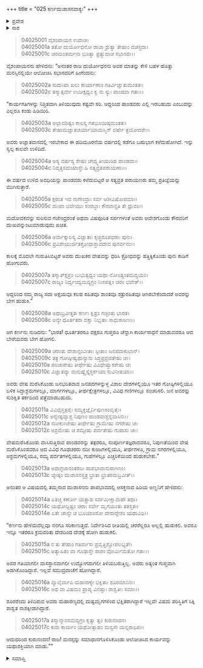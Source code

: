 +++
title = "025 ಕರ್ಣದುಃಶಾಸನವಾಕ್ಯಃ"
+++

<details><summary>ಪ್ರವೇಶ</summary>


।।   ಓಂ ಓಂ ನಮೋ ನಾರಾಯಣಾಯ।।   ಶ್ರೀ ವೇದವ್ಯಾಸಾಯ ನಮಃ ।।

ಶ್ರೀ ಕೃಷ್ಣದ್ವೈಪಾಯನ ವೇದವ್ಯಾಸ ವಿರಚಿತ  

**ಶ್ರೀ ಮಹಾಭಾರತ**

**ವಿರಾಟ ಪರ್ವ**

**ಗೋಹರಣ ಪರ್ವ**

**ಅಧ್ಯಾಯ 25**

</details>


<details><summary>ಸಾರ</summary>

ಪಾಂಡವರನ್ನು ಬೇಗ ಹುಡುಕಬೇಕೆಂದು ದುರ್ಯೋಧನನು ಹೇಳಲು (1-7) ಕರ್ಣ (8-12) ಮತ್ತು ದುಃಶಾಸನರು (13-17) ಅದನ್ನು ಅನುಮೋದಿಸಿದುದು.

</details>


> 04025001 ವೈಶಂಪಾಯನ ಉವಾಚ।  
04025001a ತತೋ ದುರ್ಯೋಧನೋ ರಾಜಾ ಶ್ರುತ್ವಾ ತೇಷಾಂ ವಚಸ್ತದಾ।  
04025001c ಚಿರಮಂತರ್ಮನಾ ಭೂತ್ವಾ ಪ್ರತ್ಯುವಾಚ ಸಭಾಸದಃ।।

ವೈಶಂಪಾಯನನು ಹೇಳಿದನು: “ಅನಂತರ ರಾಜ ದುರ್ಯೋಧನನು ಅವರ ಮಾತನ್ನು ಕೇಳಿ ಬಹಳ ಹೊತ್ತು ಮನಸ್ಸಿನಲ್ಲಿಯೇ ಆಲೋಚಿಸಿ ಸಭಾಸದರಿಗೆ ಹೀಗೆಂದನು:

> 04025002a ಸುದುಃಖಾ ಖಲು ಕಾರ್ಯಾಣಾಂ ಗತಿರ್ವಿಜ್ಞಾತುಮಂತತಃ।   
04025002c ತಸ್ಮಾತ್ಸರ್ವೇ ಉದೀಕ್ಷಧ್ವಂ ಕ್ವ ನು ಸ್ಯುಃ ಪಾಂಡವಾ ಗತಾಃ।।

“ಕಾರ್ಯಗತಿಗಳನ್ನು ನಿಶ್ಚಿತವಾಗಿ ತಿಳಿಯುವುದು ಕಷ್ಟವೇ ಸರಿ. ಆದ್ದರಿಂದ ಪಾಂಡವರು ಎಲ್ಲಿ ಇರಬಹುದು ಎಂಬುದನ್ನು ಎಲ್ಲರೂ ಕಂಡು ಹಿಡಿಯಿರಿ.

> 04025003a ಅಲ್ಪಾವಶಿಷ್ಟಂ ಕಾಲಸ್ಯ ಗತಭೂಯಿಷ್ಠಮಂತತಃ।  
04025003c ತೇಷಾಮಜ್ಞಾತಚರ್ಯಾಯಾಮಸ್ಮಿನ್ ವರ್ಷೇ ತ್ರಯೋದಶೇ।।

ಅವರು ಅಜ್ಞಾತವಾಸದಲ್ಲಿ ಇರಬೇಕಾದ ಈ ಹದಿಮೂರನೆಯ ವರ್ಷದಲ್ಲಿ ಕಡೆಗೂ ಬಹುಭಾಗ ಕಳೆದುಹೋಗಿದೆ. ಇನ್ನು ಸ್ವಲ್ಪ ಕಾಲವೇ ಉಳಿದಿದೆ.

> 04025004a ಅಸ್ಯ ವರ್ಷಸ್ಯ ಶೇಷಂ ಚೇದ್ವ್ಯತೀಯುರಿಹ ಪಾಂಡವಾಃ।  
04025004c ನಿವೃತ್ತಸಮಯಾಸ್ತೇ ಹಿ ಸತ್ಯವ್ರತಪರಾಯಣಾಃ।।

ಈ ವರ್ಷದ ಉಳಿದ ಅವಧಿಯನ್ನು ಪಾಂಡವರು ಕಳೆದುಬಿಟ್ಟರೆ ಆ ಸತ್ಯವ್ರತ ಪರಾಯಣರು ತಮ್ಮ ಪ್ರತಿಜ್ಞೆಯನ್ನು ಮುಗಿಸುತ್ತಾರೆ.

> 04025005a ಕ್ಷರಂತ ಇವ ನಾಗೇಂದ್ರಾಃ ಸರ್ವ ಆಶೀವಿಷೋಪಮಾಃ।  
04025005c ದುಃಖಾ ಭವೇಯುಃ ಸಂರಬ್ಧಾಃ ಕೌರವಾನ್ಪ್ರತಿ ತೇ ಧ್ರುವಂ।।

ಮದೋದಕವನ್ನು ಸುರಿಸುವ ಗಜೇಂದ್ರರಂತೆ ಅಥವಾ ವಿಷಪೂರಿತ ಸರ್ಪಗಳಂತೆ ಅವರು ಆವೇಶಗೊಂಡು ಕೌರವರಿಗೆ ದುಃಖವನ್ನುಂಟುಮಾಡುವುದು ಖಚಿತ.

> 04025006a ಅರ್ವಾಕ್ಕಾಲಸ್ಯ ವಿಜ್ಞಾತಾಃ ಕೃಚ್ಛ್ರರೂಪಧರಾಃ ಪುನಃ।  
04025006c ಪ್ರವಿಶೇಯುರ್ಜಿತಕ್ರೋಧಾಸ್ತಾವದೇವ ಪುನರ್ವನಂ।।

ಕಾಲಕ್ಕೆ ಮೊದಲೇ ಗುರುತಿಸಿಬಿಟ್ಟರೆ ಅವರು ದುಃಖಕರ ವೇಷವನ್ನು ಧರಿಸಿ ಕ್ರೋಧವನ್ನು ಹತ್ತಿಕ್ಕಿಕೊಂಡು ಪುನಃ ಕಾಡಿಗೆ ಹೋಗುವರು.

> 04025007a ತಸ್ಮಾತ್ಕ್ಷಿಪ್ರಂ ಬುಭುತ್ಸಧ್ವಂ ಯಥಾ ನೋಽತ್ಯಂತಮವ್ಯಯಂ।  
04025007c ರಾಜ್ಯಂ ನಿರ್ದ್ವಂದ್ವಮವ್ಯಗ್ರಂ ನಿಃಸಪತ್ನಂ ಚಿರಂ ಭವೇತ್।।

ಆದ್ದರಿಂದ ನಮ್ಮ ರಾಜ್ಯ ಸದಾ ಅಕ್ಷಯವೂ ಕಲಹ ರಹಿತವೂ ಶಾಂತವೂ ಶತ್ರುರಹಿತವೂ ಆಗಿರಬೇಕೆಂದಾದರೆ ಅವರನ್ನು ಬೇಗ ಹುಡುಕಿ.”

> 04025008a ಅಥಾಬ್ರವೀತ್ತತಃ ಕರ್ಣಃ ಕ್ಷಿಪ್ರಂ ಗಚ್ಛಂತು ಭಾರತ।  
04025008c ಅನ್ಯೇ ಧೂರ್ತತರಾ ದಕ್ಷಾ ನಿಭೃತಾಃ ಸಾಧುಕಾರಿಣಃ।।

ಆಗ ಕರ್ಣನು ನುಡಿದನು: “ಭಾರತ! ಧೂರ್ತತರರೂ ದಕ್ಷರೂ ಗುಪ್ತರೂ ಚೆನ್ನಾಗಿ ಕಾರ್ಯಸಾಧನೆ ಮಾಡುವವರೂ ಆದ ಬೇರೆಯವರು ಬೇಗ ಹೋಗಲಿ.

> 04025009a ಚರಂತು ದೇಶಾನ್ಸಂವೀತಾಃ ಸ್ಫೀತಾಂ ಜನಪದಾಕುಲಾನ್।  
04025009c ತತ್ರ ಗೋಷ್ಠೀಷ್ವಥಾನ್ಯಾಸು ಸಿದ್ಧಪ್ರವ್ರಜಿತೇಷು ಚ।।  
04025010a ಪರಿಚಾರೇಷು ತೀರ್ಥೇಷು ವಿವಿಧೇಷ್ವಾಕರೇಷು ಚ।  
04025010c ವಿಜ್ಞಾತವ್ಯಾ ಮನುಷ್ಯೈಸ್ತೈಸ್ತರ್ಕಯಾ ಸುವಿನೀತಯಾ।।

ಅವರು ವೇಷ ಮರೆಸಿಕೊಂಡು ಜನಭರಿತವಾದ ಜನಪದಗಳನ್ನುಳ್ಳ ವಿಶಾಲ ದೇಶಗಳಲ್ಲಿಯೂ ಇತರ ಗೋಷ್ಠಿಗಳಲ್ಲಿಯೂ ಬಳಿಕ ಸಿದ್ಧಾಶ್ರಮಗಳಲ್ಲೂ, ಮಾರ್ಗಗಳಲ್ಲೂ, ತೀರ್ಥಕ್ಷೇತ್ರಗಳಲ್ಲೂ, ವಿವಿಧ ಗಣಿಗಳಲ್ಲೂ ಸಂಚರಿಸಲಿ. ಜನ ಅವರನ್ನು ಸುಶಿಕ್ಷಿತ ತರ್ಕದಿಂದ ಪತ್ತೆಮಾಡಬಹುದು.

> 04025011a ವಿವಿಧೈಸ್ತತ್ಪರೈಃ ಸಮ್ಯಕ್ತಜ್ಞೈರ್ನಿಪುಣಸಂವೃತೈಃ।  
04025011c ಅನ್ವೇಷ್ಟವ್ಯಾಶ್ಚ ನಿಪುಣಂ ಪಾಂಡವಾಶ್ಚನ್ನವಾಸಿನಃ।।  
04025012a ನದೀಕುಂಜೇಷು ತೀರ್ಥೇಷು ಗ್ರಾಮೇಷು ನಗರೇಷು ಚ।  
04025012c ಆಶ್ರಮೇಷು ಚ ರಮ್ಯೇಷು ಪರ್ವತೇಷು ಗುಹಾಸು ಚ।।

ವೇಷಮರೆಸಿಕೊಂಡು ವಾಸಿಸುತ್ತಿರುವ ಪಾಂಡವರನ್ನು ತತ್ಪರರೂ, ಸಂಪೂರ್ಣತಜ್ಞರಾದವರೂ, ನಿಪುಣತೆಯಿಂದ ವೇಷ ಮರೆಸಿಕೊಂಡವರೂ ಆದ ವಿವಿಧ ಗೂಢಚರರು ನದೀ ಕುಂಜಗಳಲ್ಲಿಯೂ, ತೀರ್ಥಗಳೂ, ಗ್ರಾಮ ನಗರಗಳಲ್ಲಿಯೂ, ಆಶ್ರಮಗಳಲ್ಲಿಯೂ, ರಮ್ಯ ಪರ್ವತಗಳಲ್ಲಿಯೂ, ಗುಹೆಗಳಲ್ಲೂ ಎಚ್ಚರಿಕೆಯಿಂದ ಹುಡುಕಬೇಕು.”

> 04025013a ಅಥಾಗ್ರಜಾನಂತರಜಃ ಪಾಪಭಾವಾನುರಾಗಿಣಂ।  
04025013c ಜ್ಯೇಷ್ಠಂ ದುಃಶಾಸನಸ್ತತ್ರ ಭ್ರಾತಾ ಭ್ರಾತರಮಬ್ರವೀತ್।।

ಅನಂತರ ಆ ವಿಷಯದಲ್ಲಿ ತಮ್ಮನಾದ ದುಃಶಾಸನನು ಪಾಪಭಾವದಲ್ಲಿ ಆಸಕ್ತನಾದ ಹಿರಿಯ ಅಣ್ಣನಿಗೆ ಹೇಳಿದನು:

> 04025014a ಏತಚ್ಚ ಕರ್ಣೋ ಯತ್ಪ್ರಾಹ ಸರ್ವಮೀಕ್ಷಾಮಹೇ ತಥಾ।  
04025014c ಯಥೋದ್ದಿಷ್ಟಂ ಚರಾಃ ಸರ್ವೇ ಮೃಗಯಂತು ತತಸ್ತತಃ।   
04025014e ಏತೇ ಚಾನ್ಯೇ ಚ ಭೂಯಾಂಸೋ ದೇಶಾದ್ದೇಶಂ ಯಥಾವಿಧಿ।।

“ಕರ್ಣನು ಹೇಳಿದುದೆಲ್ಲವೂ ನನಗೂ ಸರಿಕಾಣುತ್ತದೆ. ನಿರ್ದೇಶಿಸಿದ ರೀತಿಯಲ್ಲಿ ಚರರೆಲ್ಲರೂ ಅಲ್ಲಲ್ಲಿ ಹುಡುಕಲಿ. ಅವರೂ ಇನ್ನೂ ಇತರರೂ ಕ್ರಮವರಿತು ದೇಶದಿಂದ ದೇಶಕ್ಕೆ ಹೋಗಿ ಹುಡುಕಲಿ.

> 04025015a ನ ತು ತೇಷಾಂ ಗತಿರ್ವಾಸಃ ಪ್ರವೃತ್ತಿಶ್ಚೋಪಲಭ್ಯತೇ।  
04025015c ಅತ್ಯಾಹಿತಂ ವಾ ಗೂಢಾಸ್ತೇ ಪಾರಂ ವೋರ್ಮಿಮತೋ ಗತಾಃ।।

ಅವರ ಗತಿಯಾಗಲೀ ವಾಸಸ್ಥಾನವಾಗಲೀ ಉದ್ಯೋಗವಾಗಲೀ ತಿಳಿಯಬರುತ್ತಿಲ್ಲ. ಅವರು ಅತ್ಯಂತ ಗುಪ್ತವಾಗಿ ಅಡಗಿಕೊಂಡಿದ್ದಾರೆ. ಇಲ್ಲವೆ ಸಮುದ್ರದಾಚೆಗೆ ಹೋಗಿದ್ದಾರೆ.

> 04025016a ವ್ಯಾಲೈರ್ವಾಪಿ ಮಹಾರಣ್ಯೇ ಭಕ್ಷಿತಾಃ ಶೂರಮಾನಿನಃ।  
04025016c ಅಥ ವಾ ವಿಷಮಂ ಪ್ರಾಪ್ಯ ವಿನಷ್ಟಾಃ ಶಾಶ್ವತೀಃ ಸಮಾಃ।।

ಶೂರರೆಂದು ತಿಳಿದಿರುವ ಅವರು ಮಹಾರಣ್ಯದಲ್ಲಿ ದುಷ್ಟಮೃಗಗಳಿಂದ ಭಕ್ಷಿತರಾಗಿದ್ದಾರೆ ಇಲ್ಲವೇ ವಿಷಮ ಪರಿಸ್ಥಿತಿಗೆ ಸಿಕ್ಕಿ ಶಾಶ್ವತ ನಾಶಕ್ಕೀಡಾಗಿದ್ದಾರೆ.

> 04025017a ತಸ್ಮಾನ್ಮಾನಸಮವ್ಯಗ್ರಂ ಕೃತ್ವಾ ತ್ವಂ ಕುರುನಂದನ।   
04025017c ಕುರು ಕಾರ್ಯಂ ಯಥೋತ್ಸಾಹಂ ಮನ್ಯಸೇ ಯನ್ನರಾಧಿಪ।।

ಆದುದರಿಂದ ಕುರುನಂದನ! ರಾಜ! ಮನಸ್ಸನ್ನು ಸಮಾಧಾನಗೊಳಿಸಿಕೊಂಡು ಆಲೋಚಿಸಿದ ಕಾರ್ಯವನ್ನು ಯಥಾಶಕ್ತಿಯಾಗಿ ಮಾಡು.””

<details><summary>ಸಮಾಪ್ತಿ</summary>


ಇತಿ ಶ್ರೀ ಮಹಾಭಾರತೇ ವಿರಾಟ ಪರ್ವಣಿ ಗೋಹರಣ ಪರ್ವಣಿ ಕರ್ಣದುಃಶಾಸನವಾಕ್ಯೇ ಪಂಚವಿಂಶೋಽಧ್ಯಾಯಃ।  
ಇದು ಶ್ರೀ ಮಹಾಭಾರತದಲ್ಲಿ ವಿರಾಟ ಪರ್ವದಲ್ಲಿ ಗೋಹರಣ ಪರ್ವದಲ್ಲಿ ಕರ್ಣದುಃಶಾಸನವಾಕ್ಯದಲ್ಲಿ ಇಪ್ಪತ್ತೈದನೆಯ ಅಧ್ಯಾಯವು.



</details>
